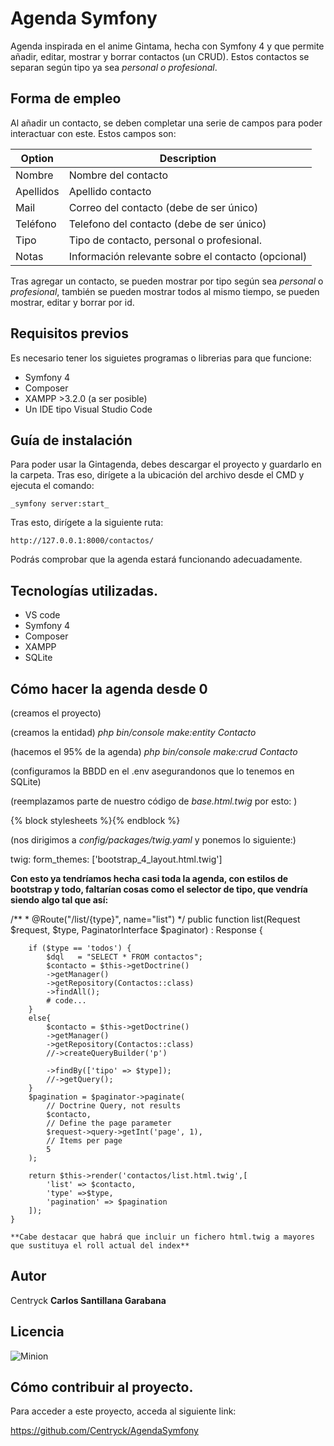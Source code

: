 # Agenda Symfony

Agenda inspirada en el anime Gintama, hecha con Symfony 4 y que permite añadir, editar, mostrar y borrar contactos (un CRUD). Estos contactos se separan según tipo ya sea _personal o profesional_.


## Forma de empleo

Al añadir un contacto, se deben completar una serie de campos para poder interactuar con este. Estos campos son:

| Option | Description |
| ------ | ----------- |
| Nombre  | Nombre del contacto |
| Apellidos | Apellido contacto |
| Mail   | Correo del contacto (debe de ser único) |
| Teléfono   |Telefono del contacto (debe de ser único) |
| Tipo   |Tipo de contacto, personal o profesional.|
| Notas   |Información relevante sobre el contacto (opcional) |

Tras agregar un contacto, se pueden mostrar por tipo según sea _personal_ o _profesional_, también se pueden mostrar todos al mismo tiempo, se pueden mostrar, editar y borrar por id.

## Requisitos previos

Es necesario tener los siguietes programas o librerias para que funcione:

* Symfony 4
* Composer
* XAMPP >3.2.0 (a ser posible)
* Un IDE tipo Visual Studio Code


## Guía de instalación

Para poder usar la Gintagenda, debes descargar el proyecto y guardarlo en la carpeta. Tras eso, dirígete a la ubicación del archivo desde el CMD y ejecuta el comando:

    _symfony server:start_

Tras esto, dirígete a la siguiente ruta:

	http://127.0.0.1:8000/contactos/

Podrás comprobar que la agenda estará funcionando adecuadamente.

## Tecnologías utilizadas.

* VS code
* Symfony 4
* Composer
* XAMPP
* SQLite


## Cómo hacer la agenda desde 0

(creamos el proyecto)

(creamos la entidad)
_php bin/console make:entity Contacto_

(hacemos el 95% de la agenda)
_php bin/console make:crud Contacto_

(configuramos la BBDD en el .env asegurandonos que lo tenemos en SQLite)

(reemplazamos parte de nuestro código de _base.html.twig_ por esto: )

<html>
	<head>
		<meta charset="UTF-8">
		<title>
			{% block title %}Agenda
			{% endblock %}
		</title>
		{% block stylesheets %}<link href="{{ asset('css/main.css') }}" rel="stylesheet"/>{% endblock %}
        <link rel="stylesheet" href="https://stackpath.bootstrapcdn.com/bootstrap/4.1.3/css/bootstrap.min.css">
        <script src="https://code.jquery.com/jquery-3.3.1.slim.min.js"></script><script src="https://cdnjs.cloudflare.com/ajax/libs/popper.js/1.14.3/umd/popper.min.js"></script>
        <script src="https://stackpath.bootstrapcdn.com/bootstrap/4.1.3/js/bootstrap.min.js"></script>
    </head>

(nos dirigimos a _config/packages/twig.yaml_ y ponemos lo siguiente:)

twig:
    form_themes: ['bootstrap_4_layout.html.twig']

**Con esto ya tendríamos hecha casi toda la agenda, con estilos de bootstrap y todo, faltarían cosas como el selector de tipo, que vendría siendo algo tal que así:**

/**
     * @Route("/list/{type}", name="list")
     */
    public function list(Request $request, $type, PaginatorInterface $paginator) : Response {

        if ($type == 'todos') {
            $dql   = "SELECT * FROM contactos";
            $contacto = $this->getDoctrine()
            ->getManager()
            ->getRepository(Contactos::class)
            ->findAll();
            # code...
        }
        else{
            $contacto = $this->getDoctrine()
            ->getManager()
            ->getRepository(Contactos::class)
            //->createQueryBuilder('p')

            ->findBy(['tipo' => $type]);
            //->getQuery();
        }
        $pagination = $paginator->paginate(
            // Doctrine Query, not results
            $contacto,
            // Define the page parameter
            $request->query->getInt('page', 1),
            // Items per page
            5
        );

        return $this->render('contactos/list.html.twig',[
            'list' => $contacto,
            'type' =>$type,
            'pagination' => $pagination
        ]);
    }

    **Cabe destacar que habrá que incluir un fichero html.twig a mayores que sustituya el roll actual del index**

## Autor
Centryck **Carlos Santillana Garabana**

## Licencia

![Minion](https://tic100tifiko.files.wordpress.com/2018/10/cc-zero-badge.png?w=500)



## Cómo contribuir al proyecto.

Para acceder a este proyecto, acceda al siguiente link:

https://github.com/Centryck/AgendaSymfony
